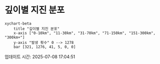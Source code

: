 # 깊이별 지진 분포

```mermaid
xychart-beta
    title "깊이별 지진 분포"
    x-axis ["0-10km", "11-30km", "31-70km", "71-150km", "151-300km", "300km+"]
    y-axis "발생 횟수" 0 --> 1278
    bar [321, 1276, 41, 5, 0, 0]
```

업데이트 시간: 2025-07-08 17:04:51
